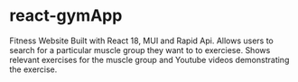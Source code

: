 # react-gymApp

Fitness Website Built with React 18, MUI and Rapid Api. Allows users to search for a particular muscle group they want to to exerciese. Shows relevant exercises for the muscle group and Youtube videos demonstrating the exercise.
 
